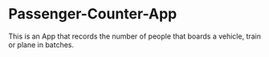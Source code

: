 # Passenger-Counter-App
This is an App that records the number of people that boards a vehicle, train or plane in batches.
